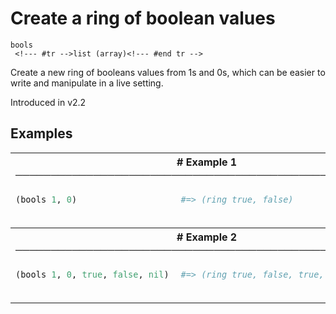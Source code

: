 # Create a ring of boolean values

```
bools 
 <!--- #tr -->list (array)<!--- #end tr -->
```


Create a new ring of booleans values from 1s and 0s, which can be easier to write and manipulate in a live setting.

Introduced in v2.2

## Examples

<table class="examples">
<tr>
<th colspan="2" class="even head"># Example 1 ──────────────────────────────────────────────────────</th>
</tr>
<tr>
<td class="even">

```ruby
(bools 1, 0)   



```

</td>
<td class="even">

<!--- #tr -->
```ruby
#=> (ring true, false)



```
<!--- #end tr -->

</td>
</tr>
<tr>
<th colspan="2" class="odd head"># Example 2 ──────────────────────────────────────────────────────</th>
</tr>
<tr>
<td class="odd">

```ruby
(bools 1, 0, true, false, nil)



```

</td>
<td class="odd">

<!--- #tr -->
```ruby
#=> (ring true, false, true, false, false)



```
<!--- #end tr -->

</td>
</tr>
</table>

